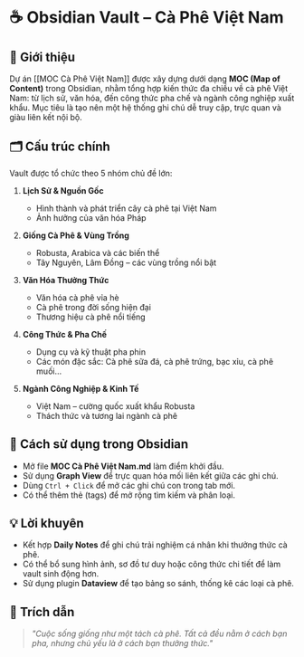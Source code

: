 # ☕ Obsidian Vault – Cà Phê Việt Nam

## 📌 Giới thiệu

Dự án [[MOC Cà Phê Việt Nam]] được xây dựng dưới dạng **MOC (Map of Content)** trong Obsidian, nhằm tổng hợp kiến thức đa chiều về cà phê Việt Nam: từ lịch sử, văn hóa, đến công thức pha chế và ngành công nghiệp xuất khẩu.
Mục tiêu là tạo nên một hệ thống ghi chú dễ truy cập, trực quan và giàu liên kết nội bộ.

## 🗂️ Cấu trúc chính

Vault được tổ chức theo 5 nhóm chủ đề lớn:

1. **Lịch Sử & Nguồn Gốc**

   * Hình thành và phát triển cây cà phê tại Việt Nam
   * Ảnh hưởng của văn hóa Pháp

2. **Giống Cà Phê & Vùng Trồng**

   * Robusta, Arabica và các biến thể
   * Tây Nguyên, Lâm Đồng – các vùng trồng nổi bật

3. **Văn Hóa Thưởng Thức**

   * Văn hóa cà phê vỉa hè
   * Cà phê trong đời sống hiện đại
   * Thương hiệu cà phê nổi tiếng

4. **Công Thức & Pha Chế**

   * Dụng cụ và kỹ thuật pha phin
   * Các món đặc sắc: Cà phê sữa đá, cà phê trứng, bạc xỉu, cà phê muối…

5. **Ngành Công Nghiệp & Kinh Tế**

   * Việt Nam – cường quốc xuất khẩu Robusta
   * Thách thức và tương lai ngành cà phê

## 🚀 Cách sử dụng trong Obsidian

* Mở file **MOC Cà Phê Việt Nam.md** làm điểm khởi đầu.
* Sử dụng **Graph View** để trực quan hóa mối liên kết giữa các ghi chú.
* Dùng `Ctrl + Click` để mở các ghi chú con trong tab mới.
* Có thể thêm thẻ (tags) để mở rộng tìm kiếm và phân loại.

## 💡 Lời khuyên

* Kết hợp **Daily Notes** để ghi chú trải nghiệm cá nhân khi thưởng thức cà phê.
* Có thể bổ sung hình ảnh, sơ đồ tư duy hoặc công thức chi tiết để làm vault sinh động hơn.
* Sử dụng plugin **Dataview** để tạo bảng so sánh, thống kê các loại cà phê.

## 📖 Trích dẫn

> *"Cuộc sống giống như một tách cà phê. Tất cả đều nằm ở cách bạn pha, nhưng chủ yếu là ở cách bạn thưởng thức."*
